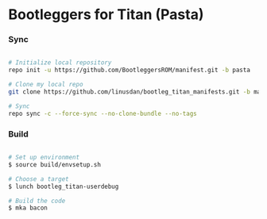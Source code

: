 # Bootleggers for Titan (Pasta) #

### Sync ###

```bash

# Initialize local repository
repo init -u https://github.com/BootleggersROM/manifest.git -b pasta

# Clone my local repo
git clone https://github.com/linusdan/bootleg_titan_manifests.git -b master .repo/local_manifests

# Sync
repo sync -c --force-sync --no-clone-bundle --no-tags
```

### Build ###

```bash

# Set up environment
$ source build/envsetup.sh

# Choose a target
$ lunch bootleg_titan-userdebug

# Build the code
$ mka bacon
```
